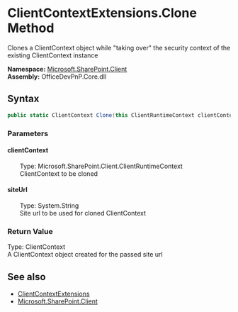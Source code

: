 # ClientContextExtensions.Clone Method  
 Clones a ClientContext object while "taking over" the security context of the existing ClientContext instance   

**Namespace:** [Microsoft.SharePoint.Client](Microsoft.SharePoint.Client.md)  
**Assembly:** OfficeDevPnP.Core.dll  
## Syntax
```C#
public static ClientContext Clone(this ClientRuntimeContext clientContext, String siteUrl)
```
### Parameters
#### clientContext  
&emsp;&emsp;Type: Microsoft.SharePoint.Client.ClientRuntimeContext  
&emsp;&emsp;ClientContext to be cloned  

  

#### siteUrl  
&emsp;&emsp;Type: System.String  
&emsp;&emsp;Site url to be used for cloned ClientContext  

  

### Return Value
Type: ClientContext  
A ClientContext object created for the passed site url  


## See also
- [ClientContextExtensions](Microsoft.SharePoint.Client.ClientContextExtensions.md) 
- [Microsoft.SharePoint.Client](Microsoft.SharePoint.Client.md) 
